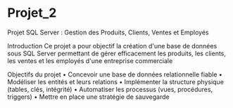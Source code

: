 # Projet_2
Projet SQL Server : Gestion des Produits, Clients, Ventes et Employés


Introduction
Ce projet a pour objectif la création d'une base de données sous SQL Server permettant de gérer efficacement les produits, les clients, les ventes et les employés d'une entreprise commerciale


Objectifs du projet
•	Concevoir une base de données relationnelle fiable
•	Modéliser les entités et leurs relations
•	Implémenter la structure physique (tables, clés, intégrité)
•	Automatiser les processus (vues, procédures, triggers)
•	Mettre en place une stratégie de sauvegarde

